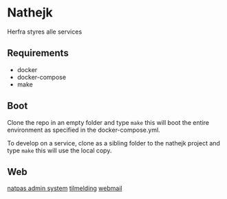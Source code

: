 # Nathejk

Herfra styres alle services

## Requirements
- docker
- docker-compose
- make

## Boot
Clone the repo in an empty folder and type ```make``` this will boot the entire environment as specified in the
docker-compose.yml.

To develop on a service, clone as a sibling folder to the nathejk project and type ```make``` this will use the local
copy.

## Web
[natpas admin system](http://monolith.dev.nathejk.dk:8801)
[tilmelding](http://monolith.dev.nathejk.dk:8802)
[webmail](http://mailcatcher.dev.nathejk.dk:88)

